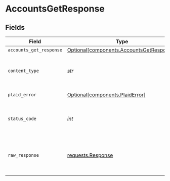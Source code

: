 # AccountsGetResponse


## Fields

| Field                                                                                  | Type                                                                                   | Required                                                                               | Description                                                                            |
| -------------------------------------------------------------------------------------- | -------------------------------------------------------------------------------------- | -------------------------------------------------------------------------------------- | -------------------------------------------------------------------------------------- |
| `accounts_get_response`                                                                | [Optional[components.AccountsGetResponse]](../../models/shared/accountsgetresponse.md) | :heavy_minus_sign:                                                                     | success                                                                                |
| `content_type`                                                                         | *str*                                                                                  | :heavy_check_mark:                                                                     | HTTP response content type for this operation                                          |
| `plaid_error`                                                                          | [Optional[components.PlaidError]](../../models/shared/plaiderror.md)                   | :heavy_minus_sign:                                                                     | Error response.                                                                        |
| `status_code`                                                                          | *int*                                                                                  | :heavy_check_mark:                                                                     | HTTP response status code for this operation                                           |
| `raw_response`                                                                         | [requests.Response](https://requests.readthedocs.io/en/latest/api/#requests.Response)  | :heavy_minus_sign:                                                                     | Raw HTTP response; suitable for custom response parsing                                |